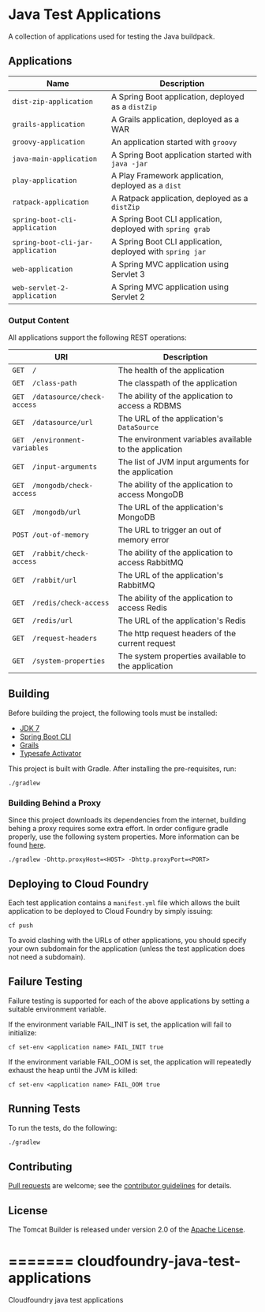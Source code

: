# Java Test Applications

A collection of applications used for testing the Java buildpack.

## Applications
| Name | Description
| ---- | -----------
| `dist-zip-application` | A Spring Boot application, deployed as a `distZip`
| `grails-application` | A Grails application, deployed as a WAR
| `groovy-application` | An application started with `groovy`
| `java-main-application` | A Spring Boot application started with `java -jar`
| `play-application` | A Play Framework application, deployed as a `dist`
| `ratpack-application` | A Ratpack application, deployed as a `distZip`
| `spring-boot-cli-application` | A Spring Boot CLI application, deployed with `spring grab`
| `spring-boot-cli-jar-application` | A Spring Boot CLI application, deployed with `spring jar`
| `web-application` | A Spring MVC application using Servlet 3
| `web-servlet-2-application` | A Spring MVC application using Servlet 2

### Output Content
All applications support the following REST operations:

| URI | Description
| --- | -----------
| `GET  /` | The health of the application
| `GET  /class-path` | The classpath of the application
| `GET  /datasource/check-access` | The ability of the application to access a RDBMS
| `GET  /datasource/url` | The URL of the application's `DataSource`
| `GET  /environment-variables` | The environment variables available to the application
| `GET  /input-arguments` | The list of JVM input arguments for the application
| `GET  /mongodb/check-access` | The ability of the application to access MongoDB
| `GET  /mongodb/url` | The URL of the application's MongoDB
| `POST /out-of-memory` | The URL to trigger an out of memory error
| `GET  /rabbit/check-access` | The ability of the application to access RabbitMQ
| `GET  /rabbit/url` | The URL of the application's RabbitMQ
| `GET  /redis/check-access` | The ability of the application to access Redis
| `GET  /redis/url` | The URL of the application's Redis
| `GET  /request-headers` | The http request headers of the current request
| `GET  /system-properties` | The system properties available to the application

## Building

Before building the project, the following tools must be installed: 
* [JDK 7](http://www.oracle.com/technetwork/java/javase/downloads/index.html)
* [Spring Boot CLI](http://docs.spring.io/spring-boot/docs/current/reference/htmlsingle/#getting-started-installing-the-cli)
* [Grails](https://grails.org/download)
* [Typesafe Activator](https://typesafe.com/platform/getstarted)

This project is built with Gradle. After installing the pre-requisites, run:

```plain
./gradlew
```

### Building Behind a Proxy
Since this project downloads its dependencies from the internet, building behing a proxy requires some extra effort.  In order configure gradle properly, use the following system properties.  More information can be found [here][].

```plain
./gradlew -Dhttp.proxyHost=<HOST> -Dhttp.proxyPort=<PORT>
```

## Deploying to Cloud Foundry
Each test application contains a `manifest.yml` file which allows the built application to be deployed to Cloud Foundry by simply issuing:

```plain
cf push
```

To avoid clashing with the URLs of other applications, you should specify your own subdomain for the application (unless the test application does not need a subdomain).

## Failure Testing
Failure testing is supported for each of the above applications by setting a suitable environment variable.

If the environment variable FAIL_INIT is set, the application will fail to initialize:

```plain
cf set-env <application name> FAIL_INIT true
```

If the environment variable FAIL_OOM is set, the application will repeatedly exhaust the heap until the JVM is killed:

```plain
cf set-env <application name> FAIL_OOM true
```

## Running Tests
To run the tests, do the following:

```bash
./gradlew
```

## Contributing
[Pull requests][] are welcome; see the [contributor guidelines][] for details.

## License
The Tomcat Builder is released under version 2.0 of the [Apache License][].

[Apache License]: http://www.apache.org/licenses/LICENSE-2.0
[contributor guidelines]: CONTRIBUTING.md
[here]: http://stackoverflow.com/questions/5991194/gradle-proxy-configuration
[Pull requests]: http://help.github.com/send-pull-requests
=======
cloudfoundry-java-test-applications
===================================

Cloudfoundry java test applications

